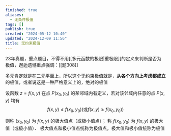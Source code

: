 ```yaml
---
finished: true
aliases:
  - 无条件极值
tags: []
publish: true
created: "2024-05-12 10:40"
updated: "2024-12-09 11:56"
title: 无约束极值
---
```

23年真题，重点题目，不得不用[[多元函数的极限|重极限]]的定义来判断是否为极值，邂逅遗憾重点强调：[[题308]]

多元肯定就是在二元平面上，所以这个无约束极值就是，**从各个方向上考虑都成立**的极值，或者说这是一种严格意义上的，绝对的极值 

设函数 $z = f(x, y)$ 在点 $P(x_0, y_0)$ 的某邻域内有定义，若对该邻域内任意的点 $P(x, y)$ 均有
$$ f(x,y)\leqslant f(x_0,y_0)(\text{或}f(x,y)\geqslant f(x_0,y_0))$$

则称 $(x_0, y_0)$ 为 $f(x, y)$ 的极大值点（或极小值点）；
称 $f(x_0, y_0)$ 为 $f(x, y)$ 的极大值（或极小值）．
极大值点和极小值点统称为极值点，极大值和极小值统称为极值

